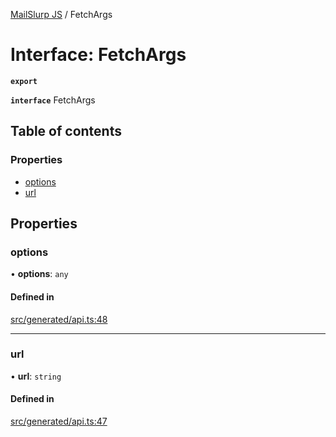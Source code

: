 [MailSlurp JS](../README.md) / FetchArgs

# Interface: FetchArgs

**`export`**

**`interface`** FetchArgs

## Table of contents

### Properties

- [options](FetchArgs.md#options)
- [url](FetchArgs.md#url)

## Properties

### options

• **options**: `any`

#### Defined in

[src/generated/api.ts:48](https://github.com/mailslurp/mailslurp-client/blob/5523864/src/generated/api.ts#L48)

___

### url

• **url**: `string`

#### Defined in

[src/generated/api.ts:47](https://github.com/mailslurp/mailslurp-client/blob/5523864/src/generated/api.ts#L47)

